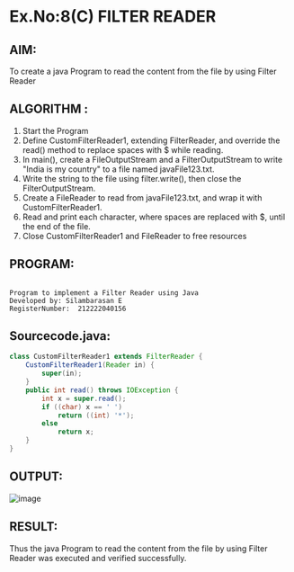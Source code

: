 # Ex.No:8(C) FILTER READER
## AIM:
 To create a java Program to read the content from the file by using Filter Reader 


## ALGORITHM :
1.  Start the Program
2.  Define CustomFilterReader1, extending FilterReader, and override the read() method to replace spaces with $ while reading.
2.	In main(), create a FileOutputStream and a FilterOutputStream to write "India is my country" to a file named javaFile123.txt.
3.	Write the string to the file using filter.write(), then close the FilterOutputStream.
4.	Create a FileReader to read from javaFile123.txt, and wrap it with CustomFilterReader1.
5.	Read and print each character, where spaces are replaced with $, until the end of the file.
6.	Close CustomFilterReader1 and FileReader to free resources


## PROGRAM:
 ```

Program to implement a Filter Reader using Java
Developed by: Silambarasan E
RegisterNumber:  212222040156

```

## Sourcecode.java:
```java
class CustomFilterReader1 extends FilterReader {  
    CustomFilterReader1(Reader in) {  
        super(in);  
    }  
    public int read() throws IOException {  
        int x = super.read();  
        if ((char) x == ' ')  
            return ((int) '*');  
        else  
            return x;  
    }  
}  
```

## OUTPUT:

![image](https://github.com/user-attachments/assets/08324dae-ac5a-4cad-b952-f50ede8c7872)


## RESULT:
Thus the java Program to read the content from the file by using Filter Reader  was executed and verified successfully.







